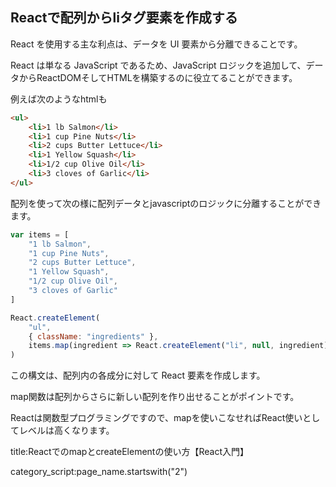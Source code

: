 









## Reactで配列からliタグ要素を作成する

React を使用する主な利点は、データを UI 要素から分離できることです。

React は単なる JavaScript であるため、JavaScript ロジックを追加して、データからReactDOMそしてHTMLを構築するのに役立てることができます。


例えば次のようなhtmlも

```html
<ul>
    <li>1 lb Salmon</li>
    <li>1 cup Pine Nuts</li>
    <li>2 cups Butter Lettuce</li>
    <li>1 Yellow Squash</li>
    <li>1/2 cup Olive Oil</li>
    <li>3 cloves of Garlic</li>
</ul>
```

配列を使って次の様に配列データとjavascriptのロジックに分離することができます。


```js
var items = [
    "1 lb Salmon",
    "1 cup Pine Nuts",
    "2 cups Butter Lettuce",
    "1 Yellow Squash",
    "1/2 cup Olive Oil",
    "3 cloves of Garlic"
]

React.createElement(
    "ul",
    { className: "ingredients" },
    items.map(ingredient => React.createElement("li", null, ingredient)
)
```

この構文は、配列内の各成分に対して React 要素を作成します。

map関数は配列からさらに新しい配列を作り出せることがポイントです。

Reactは関数型プログラミングですので、mapを使いこなせればReact使いとしてレベルは高くなります。



title:ReactでのmapとcreateElementの使い方【React入門】


category_script:page_name.startswith("2")
